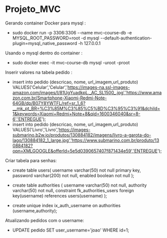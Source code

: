 # Projeto_MVC

Gerando container Docker para mysql : 
* sudo docker run -p 3306:3306 --name mvc-course-db -e MYSQL_ROOT_PASSWORD=root -d mysql --default-authentication-plugin=mysql_native_password -h 127.0.0.1

Usando o mysql dentro do container : 
* sudo docker exec -it mvc-course-db mysql -uroot -proot

Inserir valores na tabela pedido :
* insert into pedido (descricao, nome, url_imagem,url_produto) VALUES('Celular','Celular','https://images-na.ssl-images-amazon.com/images/I/81UgYuadkpL._AC_SL1500_.jpg','https://www.amazon.com.br/Smartphone-Xiaomi-Redmi-Note-64GB/dp/B07Y8YWTFL/ref=sr_1_6?__mk_pt_BR=%C3%85M%C3%85%C5%BD%C3%95%C3%91&dchild=1&keywords=Xiaomi+Redmi+Note+8&qid=1600346040&sr=8-6','ENTREGUE');
* insert into pedido (descricao, nome, url_imagem,url_produto) VALUES('Livro','Livro','https://images-submarino.b2w.io/produtos/130884182/imagens/livro-a-garota-do-lago/130884182_1_large.jpg','https://www.submarino.com.br/produto/130884182?opn=XMLGOOGLE&offerId=5e5d0390657407f871434e59','ENTREGUE');

Criar tabela para senhas: 
* create table users(
    username varchar(50) not null primary key,
    password varchar(200) not null,
    enabled boolean not null
);

* create table authorities (
    username varchar(50) not null,
    authority varchar(50) not null,
    constraint fk_authorities_users foreign key(username) references users(username)
);
* create unique index ix_auth_username on authorities (username,authority);

Atualizando pedidos com o username:
* UPDATE pedido SET user_username='joao' WHERE id=1;



